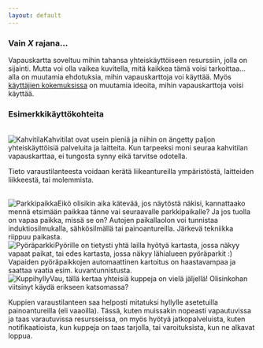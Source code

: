 ```yaml
---
layout: default
---
```


### Vain _X_ rajana...

Vapauskartta soveltuu mihin tahansa yhteiskäyttöiseen resurssiin, jolla
on sijainti.  Mutta voi olla vaikea kuvitella, mitä kaikkea tämä voisi
tarkoittaa... alla on muutamia ehdotuksia, mihin vapauskarttoja voi
käyttää.  Myös [käyttäjien kokemuksissa](kokemuksia) on muutamia
ideoita, mihin vapauskarttoja voisi käyttää. 

### Esimerkkikäyttökohteita

<br style="clear: left">
<img alt="Kahvitila" src="kahvitila.jpg" style="float: left">
Kahvitilat ovat usein pieniä ja niihin on ängetty paljon
yhteiskäyttöisiä palveluita ja laitteita.  Kun tarpeeksi moni seuraa
kahvitilan vapauskarttaa, ei tungosta synny eikä tarvitse odotella.

Tieto varaustilanteesta voidaan kerätä liikeantureilla ympäristöstä,
laitteiden liikkeestä, tai molemmista.

<br style="clear: left">
<img alt="Parkkipaikka" src="parkkipaikka.jpg" style="float: left">
Eikö olisikin aika kätevää, jos näytöstä näkisi, kannattaako mennä
etsimään paikkaa tänne vai seuraavalle parkkipaikalle?  Ja jos tuolla on
vapaa paikka, missä se on?  Autojen paikallaolon voi tunnistaa
induktiosilmukalla, sähkösilmällä tai painoantureilla.  Järkevä
tekniikka riippuu paikasta.

<br style="clear: left">
<img alt="Pyöräparkki" src="pyoraparkki.jpg" style="float: left">
Pyörille on tietysti yhtä lailla hyötyä kartasta, jossa näkyy vapaat
paikat, tai edes kartasta, jossa näkyy lähialueen pyöräparkit :)
Vapaiden pyöräpaikkojen automaattinen kartoitus on haastavampaa ja
saattaa vaatia esim. kuvantunnistusta.

<br style="clear: left">
<img alt="Kuppihylly" src="kuppihylly.jpg" style="float: left">
Vau, tällä kertaa yhteisiä kuppeja on vielä jäljellä!  Olisinkohan
viitsinyt käydä erikseen katsomassa?

Kuppien varaustilanteen saa helposti mitatuksi hyllylle asetetuilla
painoantureilla (eli vaaoilla).  Tässä, kuten muissakin nopeasti
vapautuvissa ja taas varautuvissa resursseissa, on myös hyötyä
jatkopalveluista, kuten notifikaatioista, kun kuppeja on taas tarjolla,
tai varoituksista, kun ne alkavat loppua.

